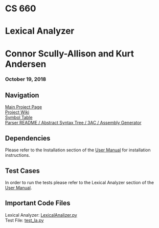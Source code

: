 # CS 660
# Lexical Analyzer

# Connor Scully-Allison and Kurt Andersen
### October 19, 2018

## Navigation
[Main Project Page](https://github.com/cscully-allison/C_Compilier)<br>
[Project Wiki](https://github.com/cscully-allison/C_Compilier/wiki/CS-660:-Connor-Scully-Allison-and-Kurt-Andersen)<br>
[Symbol Table](../SymbolTable)<br>
[Parser README / Abstract Syntax Tree / 3AC / Assembly Generator](../Parser/) <br>




## Dependencies
Please refer to the Installation section of the [User Manual](https://github.com/cscully-allison/C_Compilier/wiki/User-Manual#build) for installation instructions.

## Test Cases
In order to run the tests please refer to the Lexical Analyzer section of the [User Manual](https://github.com/cscully-allison/C_Compilier/wiki/User-Manual#lex).

## Important Code Files
Lexical Analyzer: [LexicalAnalizer.py](LexicalAnalizer.py)<br>
Test File: [test_la.py](test_la.py)<br>
